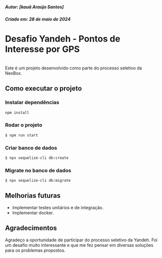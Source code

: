 ##### Autor: [kauã Araújo Santos]

##### Criado em: 28 de maio de 2024


# Desafio Yandeh - Pontos de Interesse por GPS
</br>
Este é um projeto desenvolvido como parte do processo seletivo da NexBox.

</br>

## Como executar o projeto

### Instalar dependências
```bash
npm install
```

### Rodar o projeto
```bash
$ npm run start
```

### Criar banco de dados 
```bash
$ npx sequelize-cli db:create
```

### Migrate no banco de dados
```bash
$ npx sequelize-cli db:migrate
```



## Melhorias futuras

- Implementar testes unitários e de integração.
- Implementar docker.


## Agradecimentos
Agradeço a oportunidade de participar do processo seletivo da Yandeh. Foi um desafio muito interessante e que me fez pensar em diversas soluções para os problemas propostos.